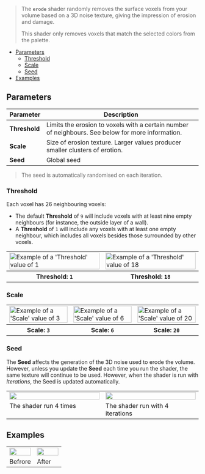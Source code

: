 > The **`erode`** shader randomly removes the surface voxels from your volume based on a 3D noise texture, giving the impression of erosion and damage.
> 
> This shader only removes voxels that match the selected colors from the palette.

<!-- TOC -->
- [Parameters](#parameters)
  - [Threshold](#threshold)
  - [Scale](#scale)
  - [Seed](#seed)
- [Examples](#examples)

## Parameters

Parameter | Description
--------- | -----------
**Threshold** | Limits the erosion to voxels with a certain number of neighbours. See below for more information.
**Scale** | Size of erosion texture. Larger values producer smaller clusters of erotion.
**Seed**   | Global seed

> The seed is automatically randomised on each iteration.

### Threshold

Each voxel has 26 neighbouring voxels:

- The default **Threshold** of `9` will include voxels with at least nine empty neighbours (for instance, the outside layer of a wall).
- A **Threshold** of `1` will include any voxels with at least one empty neighbour, which includes all voxels besides those surrounded by other voxels.

<!-- SAMPLE erode threshold 2 -->
<table>
	<tr>
		<td width="50%"><img width="100%" src="https://s3.amazonaws.com/misc.lachlanmcdonald.com/magicavoxel-shaders/0.13.0/erosion_threshold1.jpg" alt="Example of a 'Threshold' value of 1"></td>
		<td width="50%"><img width="100%" src="https://s3.amazonaws.com/misc.lachlanmcdonald.com/magicavoxel-shaders/0.13.0/erosion_threshold18.jpg" alt="Example of a 'Threshold' value of 18"></td>
	</tr>
	<tr>
		<th>Threshold: <code>1</code></th>
		<th>Threshold: <code>18</code></th>
	</tr>
</table>
<!-- END -->

### Scale

<!-- SAMPLE erode scale 3 -->
<table>
	<tr>
		<td width="33.33%"><img width="100%" src="https://s3.amazonaws.com/misc.lachlanmcdonald.com/magicavoxel-shaders/0.13.0/erosion_scale3.jpg" alt="Example of a 'Scale' value of 3"></td>
		<td width="33.33%"><img width="100%" src="https://s3.amazonaws.com/misc.lachlanmcdonald.com/magicavoxel-shaders/0.13.0/erosion_scale6.jpg" alt="Example of a 'Scale' value of 6"></td>
		<td width="33.33%"><img width="100%" src="https://s3.amazonaws.com/misc.lachlanmcdonald.com/magicavoxel-shaders/0.13.0/erosion_scale20.jpg" alt="Example of a 'Scale' value of 20"></td>
	</tr>
	<tr>
		<th>Scale: <code>3</code></th>
		<th>Scale: <code>6</code></th>
		<th>Scale: <code>20</code></th>
	</tr>
</table>
<!-- END -->

### Seed

The **Seed** affects the generation of the 3D noise used to erode the volume. However, unless you update the **Seed** each time you run the shader, the same texture will continue to be used. However, when the shader is run with _Iterations_, the Seed is updated automatically.

<!-- SAMPLE erode iterations 2 -->
<table>
	<tr>
		<td width="50%"><img width="100%" src="https://s3.amazonaws.com/misc.lachlanmcdonald.com/magicavoxel-shaders/0.13.0/erosions_runs4.jpg" alt=""></td>
		<td width="50%"><img width="100%" src="https://s3.amazonaws.com/misc.lachlanmcdonald.com/magicavoxel-shaders/0.13.0/erosion_iterations4.jpg" alt=""></td>
	</tr>
	<tr>
		<td valign="top">The shader run 4 times</td>
		<td valign="top">The shader run with 4 iterations</td>
	</tr>
</table>
<!-- END -->

## Examples

<!-- SAMPLE erode exmaples 2 -->
<table>
	<tr>
		<td width="50%"><img width="100%" src="https://s3.amazonaws.com/misc.lachlanmcdonald.com/magicavoxel-shaders/0.13.0/erosion_base.jpg" alt=""></td>
		<td width="50%"><img width="100%" src="https://s3.amazonaws.com/misc.lachlanmcdonald.com/magicavoxel-shaders/0.13.0/erosion_scale6.jpg" alt=""></td>
	</tr>
	<tr>
		<td valign="top">Befrore</td>
		<td valign="top">After</td>
	</tr>
</table>
<!-- END -->
